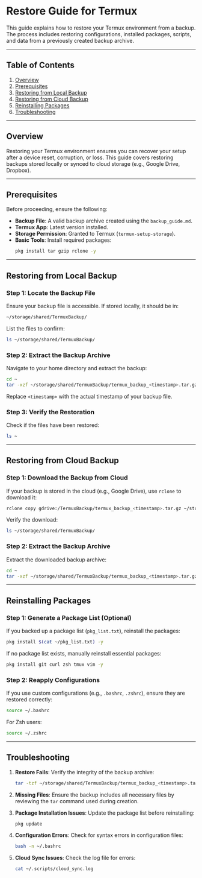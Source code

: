 # Restore Guide for Termux

This guide explains how to restore your Termux environment from a backup. The process includes restoring configurations, installed packages, scripts, and data from a previously created backup archive.

---

## Table of Contents

1. [Overview](#overview)
2. [Prerequisites](#prerequisites)
3. [Restoring from Local Backup](#restoring-from-local-backup)
4. [Restoring from Cloud Backup](#restoring-from-cloud-backup)
5. [Reinstalling Packages](#reinstalling-packages)
6. [Troubleshooting](#troubleshooting)

---

## Overview

Restoring your Termux environment ensures you can recover your setup after a device reset, corruption, or loss. This guide covers restoring backups stored locally or synced to cloud storage (e.g., Google Drive, Dropbox).

---

## Prerequisites

Before proceeding, ensure the following:

- **Backup File**: A valid backup archive created using the `backup_guide.md`.
- **Termux App**: Latest version installed.
- **Storage Permission**: Granted to Termux (`termux-setup-storage`).
- **Basic Tools**: Install required packages:
  ```bash
  pkg install tar gzip rclone -y
  ```

---

## Restoring from Local Backup

### Step 1: Locate the Backup File
Ensure your backup file is accessible. If stored locally, it should be in:
```bash
~/storage/shared/TermuxBackup/
```

List the files to confirm:
```bash
ls ~/storage/shared/TermuxBackup/
```

### Step 2: Extract the Backup Archive
Navigate to your home directory and extract the backup:
```bash
cd ~
tar -xzf ~/storage/shared/TermuxBackup/termux_backup_<timestamp>.tar.gz
```

Replace `<timestamp>` with the actual timestamp of your backup file.

### Step 3: Verify the Restoration
Check if the files have been restored:
```bash
ls ~
```

---

## Restoring from Cloud Backup

### Step 1: Download the Backup from Cloud
If your backup is stored in the cloud (e.g., Google Drive), use `rclone` to download it:
```bash
rclone copy gdrive:/TermuxBackup/termux_backup_<timestamp>.tar.gz ~/storage/shared/TermuxBackup/
```

Verify the download:
```bash
ls ~/storage/shared/TermuxBackup/
```

### Step 2: Extract the Backup Archive
Extract the downloaded backup archive:
```bash
cd ~
tar -xzf ~/storage/shared/TermuxBackup/termux_backup_<timestamp>.tar.gz
```

---

## Reinstalling Packages

### Step 1: Generate a Package List (Optional)
If you backed up a package list (`pkg_list.txt`), reinstall the packages:
```bash
pkg install $(cat ~/pkg_list.txt) -y
```

If no package list exists, manually reinstall essential packages:
```bash
pkg install git curl zsh tmux vim -y
```

### Step 2: Reapply Configurations
If you use custom configurations (e.g., `.bashrc`, `.zshrc`), ensure they are restored correctly:
```bash
source ~/.bashrc
```

For Zsh users:
```bash
source ~/.zshrc
```

---

## Troubleshooting

1. **Restore Fails**:
   Verify the integrity of the backup archive:
   ```bash
   tar -tzf ~/storage/shared/TermuxBackup/termux_backup_<timestamp>.tar.gz
   ```

2. **Missing Files**:
   Ensure the backup includes all necessary files by reviewing the `tar` command used during creation.

3. **Package Installation Issues**:
   Update the package list before reinstalling:
   ```bash
   pkg update
   ```

4. **Configuration Errors**:
   Check for syntax errors in configuration files:
   ```bash
   bash -n ~/.bashrc
   ```

5. **Cloud Sync Issues**:
   Check the log file for errors:
   ```bash
   cat ~/.scripts/cloud_sync.log
   ```